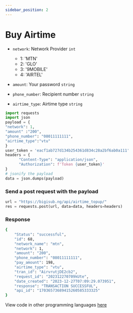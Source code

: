 ```yaml
---
sidebar_position: 2
---
```


# Buy Airtime


- `network`: Network Provider `int`
  - 1: 'MTN'
  - 2: 'GLO'
  - 3: '9MOBILE'
  - 4: 'AIRTEL'

- `amount`: Your password `string`
- `phone_number`: Recipient number `string`
- `airtime_type`: Airtime type `string`

```python
import requests
import json
payload = {
"network": 1,
"amount" :"200",
"phone_number": "08011111111",
"airtime_type":"vtu"
}
user_token = 'eacf1ab727d134b254361d834c28a2bf6ab0a111'
headers = {
      "Content-Type": "application/json",
      "Authorization": f'Token {user_token}'
} 
# jsonify the payload
data = json.dumps(payload)

```

### Send a post request with the payload

```python
url = "https://bigisub.ng/api/airtime_topup/"
res = requests.post(url, data=data, headers=headers)
```

### Response 

```bash
{
    "Status": "successful",
    "id": 68,
    "network_name": "mtn",
    "network": 1,
    "amount": "200",
    "phone_number": "08011111111",
    "pay_amount": 198,
    "airtime_type": "vtu",
    "tran_id": "AirvrutjDE2cb2",
    "request_id": "202312270709kUte",
    "date_created": "2023-12-27T07:09:29.073951",
    "response": "TRANSACTION SUCCESSFUL",
    "api_id": "17036573689415260585333325"
}
```

View code in other programming languages [here](https://documenter.getpostman.com/view/18149105/2s93CRJqgM#b9b1e802-d90a-4c4e-a96f-61aae9dbcd99)